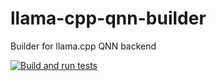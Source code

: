 # llama-cpp-qnn-builder

Builder for llama.cpp QNN backend

[![Build and run tests](https://github.com/chraac/llama-cpp-qnn-builder/actions/workflows/build_and_run_tests.yml/badge.svg)](https://github.com/chraac/llama-cpp-qnn-builder/actions/workflows/build_and_run_tests.yml)
